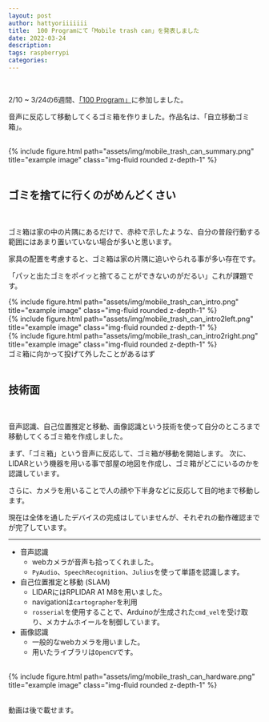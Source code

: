 ```yaml
---
layout: post
author: hattyoriiiiiii
title:  100 Programにて「Mobile trash can」を発表しました
date: 2022-03-24
description:  
tags: raspberrypi
categories: 
---
```


<br>

2/10 ~ 3/24の6週間、[「100 Program」](https://100.todaitotexas.com)に参加しました。

音声に反応して移動してくるゴミ箱を作りました。作品名は、「自立移動ゴミ箱」。

<br>

<div class="row">
    <div class="col-sm mt-3 mt-md-0">
        {% include figure.html path="assets/img/mobile_trash_can_summary.png" title="example image" class="img-fluid rounded z-depth-1" %}
    </div>
</div>

<br>

## ゴミを捨てに行くのがめんどくさい

<br>

ゴミ箱は家の中の片隅にあるだけで、赤枠で示したような、自分の普段行動する範囲にはあまり置いていない場合が多いと思います。

家具の配置を考慮すると、ゴミ箱は家の片隅に追いやられる事が多い存在です。

「パッと出たゴミをポイッと捨てることができないのがだるい」これが課題です。

<div class="row">
    <div class="col-sm-4 mt-3 mt-md-0">
        {% include figure.html path="assets/img/mobile_trash_can_intro.png" title="example image" class="img-fluid rounded z-depth-1" %}
    </div>
    <div class="col-sm-4 mt-3 mt-md-0">
        {% include figure.html path="assets/img/mobile_trash_can_intro2left.png" title="example image" class="img-fluid rounded z-depth-1" %}
    </div>
    <div class="col-sm-4 mt-3 mt-md-0">
        {% include figure.html path="assets/img/mobile_trash_can_intro2right.png" title="example image" class="img-fluid rounded z-depth-1" %}
    </div>
</div>
<div class="caption">
    ゴミ箱に向かって投げて外したことがあるはず
</div>

<br>

## 技術面

<br>

音声認識、自己位置推定と移動、画像認識という技術を使って自分のところまで移動してくるゴミ箱を作成しました。

まず、「ゴミ箱」という音声に反応して、ゴミ箱が移動を開始します。
次に、LIDARという機器を用いる事で部屋の地図を作成し、ゴミ箱がどこにいるのかを認識しています。

さらに、カメラを用いることで人の顔や下半身などに反応して目的地まで移動します。

現在は全体を通したデバイスの完成はしていませんが、それぞれの動作確認までが完了しています。

***

- 音声認識
  - webカメラが音声も拾ってくれました。
  - `PyAudio`、`SpeechRecognition`、`Julius`を使って単語を認識します。
- 自己位置推定と移動 (SLAM)
  - LIDARにはRPLIDAR A1 M8を用いました。
  - navigationは`cartographer`を利用
  - `rosserial`を使用することで、Arduinoが生成された`cmd_vel`を受け取り、メカナムホイールを制御しています。
- 画像認識
  - 一般的なwebカメラを用いました。
  - 用いたライブラリは`OpenCV`です。

<br>

<div class="row">
    <div class="col-sm-8 mt-3 mt-md-0">
        {% include figure.html path="assets/img/mobile_trash_can_hardware.png" title="example image" class="img-fluid rounded z-depth-1" %}
    </div>
</div>

<br>

動画は後で載せます。